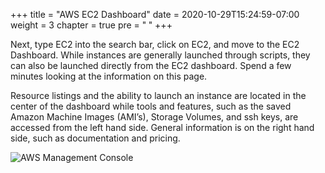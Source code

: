 +++
title = "AWS EC2 Dashboard"
date = 2020-10-29T15:24:59-07:00
weight = 3
chapter = true
pre = "<b> </b>"
+++


Next, type EC2 into the search bar, click on EC2, and move to the EC2 Dashboard. While instances are generally launched through scripts, they can also be launched directly from the EC2 dashboard. Spend a few minutes looking at the information on this page.

Resource listings and the ability to launch an instance are located in the center of the dashboard while tools and features, such as the saved Amazon Machine Images (AMI’s), Storage Volumes, and ssh keys, are accessed from the left hand side. General information is on the right hand side, such as documentation and pricing.

![AWS Management Console](/images/hpc-aws-parallelcluster-workshop/aws-ec2.png)





